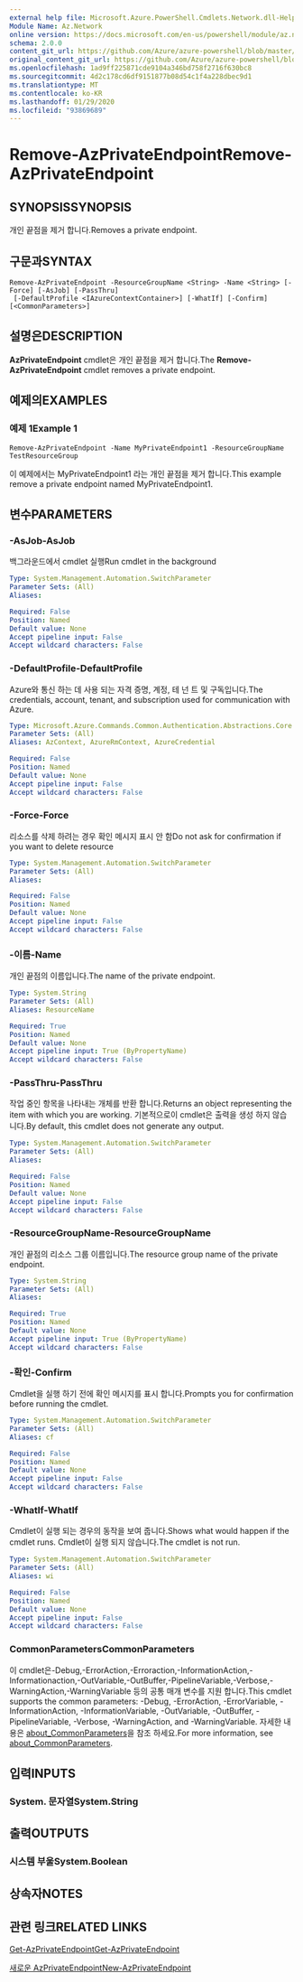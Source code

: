 ```yaml
---
external help file: Microsoft.Azure.PowerShell.Cmdlets.Network.dll-Help.xml
Module Name: Az.Network
online version: https://docs.microsoft.com/en-us/powershell/module/az.network/remove-azprivateendpoint
schema: 2.0.0
content_git_url: https://github.com/Azure/azure-powershell/blob/master/src/Network/Network/help/Remove-AzPrivateEndpoint.md
original_content_git_url: https://github.com/Azure/azure-powershell/blob/master/src/Network/Network/help/Remove-AzPrivateEndpoint.md
ms.openlocfilehash: 1ad9ff225871cde9104a346bd758f2716f630bc8
ms.sourcegitcommit: 4d2c178cd6df9151877b08d54c1f4a228dbec9d1
ms.translationtype: MT
ms.contentlocale: ko-KR
ms.lasthandoff: 01/29/2020
ms.locfileid: "93869689"
---
```

# <span data-ttu-id="44b6b-101">Remove-AzPrivateEndpoint</span><span class="sxs-lookup"><span data-stu-id="44b6b-101">Remove-AzPrivateEndpoint</span></span>

## <span data-ttu-id="44b6b-102">SYNOPSIS</span><span class="sxs-lookup"><span data-stu-id="44b6b-102">SYNOPSIS</span></span>
<span data-ttu-id="44b6b-103">개인 끝점을 제거 합니다.</span><span class="sxs-lookup"><span data-stu-id="44b6b-103">Removes a private endpoint.</span></span>

## <span data-ttu-id="44b6b-104">구문과</span><span class="sxs-lookup"><span data-stu-id="44b6b-104">SYNTAX</span></span>

```
Remove-AzPrivateEndpoint -ResourceGroupName <String> -Name <String> [-Force] [-AsJob] [-PassThru]
 [-DefaultProfile <IAzureContextContainer>] [-WhatIf] [-Confirm] [<CommonParameters>]
```

## <span data-ttu-id="44b6b-105">설명은</span><span class="sxs-lookup"><span data-stu-id="44b6b-105">DESCRIPTION</span></span>
<span data-ttu-id="44b6b-106">**AzPrivateEndpoint** cmdlet은 개인 끝점을 제거 합니다.</span><span class="sxs-lookup"><span data-stu-id="44b6b-106">The **Remove-AzPrivateEndpoint** cmdlet removes a private endpoint.</span></span> 

## <span data-ttu-id="44b6b-107">예제의</span><span class="sxs-lookup"><span data-stu-id="44b6b-107">EXAMPLES</span></span>

### <span data-ttu-id="44b6b-108">예제 1</span><span class="sxs-lookup"><span data-stu-id="44b6b-108">Example 1</span></span>
```
Remove-AzPrivateEndpoint -Name MyPrivateEndpoint1 -ResourceGroupName TestResourceGroup
```

<span data-ttu-id="44b6b-109">이 예제에서는 MyPrivateEndpoint1 라는 개인 끝점을 제거 합니다.</span><span class="sxs-lookup"><span data-stu-id="44b6b-109">This example remove a private endpoint named MyPrivateEndpoint1.</span></span>

## <span data-ttu-id="44b6b-110">변수</span><span class="sxs-lookup"><span data-stu-id="44b6b-110">PARAMETERS</span></span>

### <span data-ttu-id="44b6b-111">-AsJob</span><span class="sxs-lookup"><span data-stu-id="44b6b-111">-AsJob</span></span>
<span data-ttu-id="44b6b-112">백그라운드에서 cmdlet 실행</span><span class="sxs-lookup"><span data-stu-id="44b6b-112">Run cmdlet in the background</span></span>

```yaml
Type: System.Management.Automation.SwitchParameter
Parameter Sets: (All)
Aliases:

Required: False
Position: Named
Default value: None
Accept pipeline input: False
Accept wildcard characters: False
```

### <span data-ttu-id="44b6b-113">-DefaultProfile</span><span class="sxs-lookup"><span data-stu-id="44b6b-113">-DefaultProfile</span></span>
<span data-ttu-id="44b6b-114">Azure와 통신 하는 데 사용 되는 자격 증명, 계정, 테 넌 트 및 구독입니다.</span><span class="sxs-lookup"><span data-stu-id="44b6b-114">The credentials, account, tenant, and subscription used for communication with Azure.</span></span>

```yaml
Type: Microsoft.Azure.Commands.Common.Authentication.Abstractions.Core.IAzureContextContainer
Parameter Sets: (All)
Aliases: AzContext, AzureRmContext, AzureCredential

Required: False
Position: Named
Default value: None
Accept pipeline input: False
Accept wildcard characters: False
```

### <span data-ttu-id="44b6b-115">-Force</span><span class="sxs-lookup"><span data-stu-id="44b6b-115">-Force</span></span>
<span data-ttu-id="44b6b-116">리소스를 삭제 하려는 경우 확인 메시지 표시 안 함</span><span class="sxs-lookup"><span data-stu-id="44b6b-116">Do not ask for confirmation if you want to delete resource</span></span>

```yaml
Type: System.Management.Automation.SwitchParameter
Parameter Sets: (All)
Aliases:

Required: False
Position: Named
Default value: None
Accept pipeline input: False
Accept wildcard characters: False
```

### <span data-ttu-id="44b6b-117">-이름</span><span class="sxs-lookup"><span data-stu-id="44b6b-117">-Name</span></span>
<span data-ttu-id="44b6b-118">개인 끝점의 이름입니다.</span><span class="sxs-lookup"><span data-stu-id="44b6b-118">The name of the private endpoint.</span></span>

```yaml
Type: System.String
Parameter Sets: (All)
Aliases: ResourceName

Required: True
Position: Named
Default value: None
Accept pipeline input: True (ByPropertyName)
Accept wildcard characters: False
```

### <span data-ttu-id="44b6b-119">-PassThru</span><span class="sxs-lookup"><span data-stu-id="44b6b-119">-PassThru</span></span>
<span data-ttu-id="44b6b-120">작업 중인 항목을 나타내는 개체를 반환 합니다.</span><span class="sxs-lookup"><span data-stu-id="44b6b-120">Returns an object representing the item with which you are working.</span></span>
<span data-ttu-id="44b6b-121">기본적으로이 cmdlet은 출력을 생성 하지 않습니다.</span><span class="sxs-lookup"><span data-stu-id="44b6b-121">By default, this cmdlet does not generate any output.</span></span>

```yaml
Type: System.Management.Automation.SwitchParameter
Parameter Sets: (All)
Aliases:

Required: False
Position: Named
Default value: None
Accept pipeline input: False
Accept wildcard characters: False
```

### <span data-ttu-id="44b6b-122">-ResourceGroupName</span><span class="sxs-lookup"><span data-stu-id="44b6b-122">-ResourceGroupName</span></span>
<span data-ttu-id="44b6b-123">개인 끝점의 리소스 그룹 이름입니다.</span><span class="sxs-lookup"><span data-stu-id="44b6b-123">The resource group name of the private endpoint.</span></span>

```yaml
Type: System.String
Parameter Sets: (All)
Aliases:

Required: True
Position: Named
Default value: None
Accept pipeline input: True (ByPropertyName)
Accept wildcard characters: False
```

### <span data-ttu-id="44b6b-124">-확인</span><span class="sxs-lookup"><span data-stu-id="44b6b-124">-Confirm</span></span>
<span data-ttu-id="44b6b-125">Cmdlet을 실행 하기 전에 확인 메시지를 표시 합니다.</span><span class="sxs-lookup"><span data-stu-id="44b6b-125">Prompts you for confirmation before running the cmdlet.</span></span>

```yaml
Type: System.Management.Automation.SwitchParameter
Parameter Sets: (All)
Aliases: cf

Required: False
Position: Named
Default value: None
Accept pipeline input: False
Accept wildcard characters: False
```

### <span data-ttu-id="44b6b-126">-WhatIf</span><span class="sxs-lookup"><span data-stu-id="44b6b-126">-WhatIf</span></span>
<span data-ttu-id="44b6b-127">Cmdlet이 실행 되는 경우의 동작을 보여 줍니다.</span><span class="sxs-lookup"><span data-stu-id="44b6b-127">Shows what would happen if the cmdlet runs.</span></span>
<span data-ttu-id="44b6b-128">Cmdlet이 실행 되지 않습니다.</span><span class="sxs-lookup"><span data-stu-id="44b6b-128">The cmdlet is not run.</span></span>

```yaml
Type: System.Management.Automation.SwitchParameter
Parameter Sets: (All)
Aliases: wi

Required: False
Position: Named
Default value: None
Accept pipeline input: False
Accept wildcard characters: False
```

### <span data-ttu-id="44b6b-129">CommonParameters</span><span class="sxs-lookup"><span data-stu-id="44b6b-129">CommonParameters</span></span>
<span data-ttu-id="44b6b-130">이 cmdlet은-Debug,-ErrorAction,-Erroraction,-InformationAction,-Informationaction,-OutVariable,-OutBuffer,-PipelineVariable,-Verbose,-WarningAction,-WarningVariable 등의 공통 매개 변수를 지원 합니다.</span><span class="sxs-lookup"><span data-stu-id="44b6b-130">This cmdlet supports the common parameters: -Debug, -ErrorAction, -ErrorVariable, -InformationAction, -InformationVariable, -OutVariable, -OutBuffer, -PipelineVariable, -Verbose, -WarningAction, and -WarningVariable.</span></span> <span data-ttu-id="44b6b-131">자세한 내용은 [about_CommonParameters](https://go.microsoft.com/fwlink/?LinkID=113216)을 참조 하세요.</span><span class="sxs-lookup"><span data-stu-id="44b6b-131">For more information, see [about_CommonParameters](https://go.microsoft.com/fwlink/?LinkID=113216).</span></span>

## <span data-ttu-id="44b6b-132">입력</span><span class="sxs-lookup"><span data-stu-id="44b6b-132">INPUTS</span></span>

### <span data-ttu-id="44b6b-133">System. 문자열</span><span class="sxs-lookup"><span data-stu-id="44b6b-133">System.String</span></span>

## <span data-ttu-id="44b6b-134">출력</span><span class="sxs-lookup"><span data-stu-id="44b6b-134">OUTPUTS</span></span>

### <span data-ttu-id="44b6b-135">시스템 부울</span><span class="sxs-lookup"><span data-stu-id="44b6b-135">System.Boolean</span></span>

## <span data-ttu-id="44b6b-136">상속자</span><span class="sxs-lookup"><span data-stu-id="44b6b-136">NOTES</span></span>

## <span data-ttu-id="44b6b-137">관련 링크</span><span class="sxs-lookup"><span data-stu-id="44b6b-137">RELATED LINKS</span></span>

[<span data-ttu-id="44b6b-138">Get-AzPrivateEndpoint</span><span class="sxs-lookup"><span data-stu-id="44b6b-138">Get-AzPrivateEndpoint</span></span>](./Get-AzPrivateEndpoint.md)

[<span data-ttu-id="44b6b-139">새로운 AzPrivateEndpoint</span><span class="sxs-lookup"><span data-stu-id="44b6b-139">New-AzPrivateEndpoint</span></span>](./New-AzPrivateEndpoint.md)